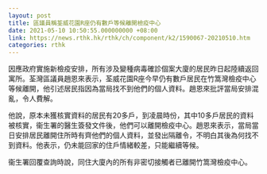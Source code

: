 ```yaml
---
layout: post
title: 區議員稱荃威花園R座仍有數戶等候離開檢疫中心
date: 2021-05-10 10:50:55.000000000 +08:00
link: https://news.rthk.hk/rthk/ch/component/k2/1590067-20210510.htm
categories: rthk
---
```


因應政府實施新檢疫安排，所有涉及變種病毒確診個案大廈的居民昨日起陸續返回寓所。荃灣區議員趙恩來表示，荃威花園R座今早仍有數戶居民在竹篙灣檢疫中心等候離開，他引述居民指因為當局找不到他們的個人資料。趙恩來批評當局安排混亂，令人費解。

他說，原本未獲核實資料的居民有20多戶，到凌晨時份，其中10多戶居民的資料被核實，衞生署的醫生簽發文件後，他們可以離開檢疫中心。趙恩來表示，當局當日安排居民離開住所時有齊他們的個人資料，並發出隔離令，不明白其後為何找不到資料。他表示，仍未能回家的住戶情緒較差，只能繼續等候。

衞生署回覆查詢時說，同住大廈內的所有非密切接觸者已離開竹篙灣檢疫中心。
